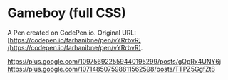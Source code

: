 # Gameboy (full CSS)

A Pen created on CodePen.io. Original URL: [https://codepen.io/farhanibne/pen/vYRrbvR](https://codepen.io/farhanibne/pen/vYRrbvR).

https://plus.google.com/109756922559440195299/posts/gQpRx4UNY6j
https://plus.google.com/107148507598811562598/posts/TTPZ5GgfZt8